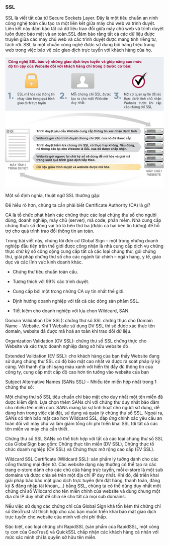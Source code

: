 ### SSL

SSL là viết tắt của từ Secure Sockets Layer. Đây là một tiêu chuẩn an ninh công nghệ toàn cầu tạo ra một liên kết giữa máy chủ web và trình duyệt. Liên kết này đảm bảo tất cả dữ liệu trao đổi giữa máy chủ web và trình duyệt luôn được bảo mật và an toàn.SSL đảm bảo rằng tất cả các dữ liệu được truyền giữa các máy chủ web và các trình duyệt được mang tính riêng tư, tách rời. SSL là một chuẩn công nghệ được sử dụng bởi hàng triệu trang web trong việc bảo vệ các giao dịch trực tuyến với khách hàng của họ.

<img src="/img/1.png">

<img src="/img/2.png.jpg">

Một số định nghĩa, thuật ngữ SSL thường gặp:

Để hiểu rõ hơn, chúng ta cần phải biết Certificate Authority (CA) là gì?

CA là tổ chức phát hành các chứng thực các loại chứng thư số cho người dùng, doanh nghiệp, máy chủ (server), mã code, phần mềm. Nhà cung cấp chứng thực số đóng vai trò là bên thứ ba (được cả hai bên tin tưởng) để hỗ trợ cho quá trình trao đổi thông tin an toàn.

Trong bài viết này, chúng tôi đơn cử Global Sign – một trong những doanh nghiệp đầu tiên trên thế giới được công nhận là nhà cung cấp dịch vụ chứng thực chữ ký số công cộng cung cấp tất cả các loại chứng thư, gói chứng thư, giải pháp chứng thư số cho các ngành tài chính – ngân hàng, y tế, giáo dục và các lĩnh vực kinh doanh khác.

* Chứng thư tiêu chuẩn toàn cầu.

* Tương thích với 99% các trình duyệt.

* Cung cấp bởi một trong những CA uy tín nhất thế giới.

* Định hướng doanh nghiệp với tất cả các dòng sản phẩm SSL.

* Tiết kiệm cho doanh nghiệp với lựa chọn Wildcard, SAN.

Domain Validation (DV SSL): chứng thư số SSL chứng thực cho Domain Name – Website. Khi 1 Website sử dụng DV SSL thì sẽ được xác thực tên domain, website đã được mã hoá an toàn khi trao đổi dữ liệu.

Organization Validation (OV SSL): chứng thư số SSL chứng thực cho Website và xác thực doanh nghiệp đang sở hữu website đó .

Extended Validation (EV SSL): cho khách hàng của bạn thấy Website đang sử dụng chứng thư SSL có độ bảo mật cao nhất và được rà soát pháp lý kỹ càng. Với thanh địa chỉ sang màu xanh với hiển thị đầy đủ thông tin của công ty, cung cấp một cấp độ cao hơn tin tưởng vào website của bạn

Subject Alternative Names (SANs SSL) – Nhiều tên miền hợp nhất trong 1 chứng thư số:

Một chứng thư số SSL tiêu chuẩn chỉ bảo mật cho duy nhất một tên miền đã được kiểm định. Lựa chọn thêm SANs chỉ với chứng thư duy nhất bảo đảm cho nhiều tên miền con. SANs mang lại sự linh hoạt cho người sử dụng, dễ dàng hơn trong việc cài đặt, sử dụng và quản lý chứng thư số SSL. Ngoài ra, SANs có tính bảo mật cao hơn Wildcard SSL, đáp ứng chính xác yêu cầu an toàn đối với máy chủ và làm giảm tổng chi phí triển khai SSL tới tất cả các tên miền và máy chủ cần thiết.

Chứng thư số SSL SANs có thể tích hợp với tất cả các loại chứng thư số SSL của GlobalSign bao gồm: Chứng thực tên miền (DV SSL), Chứng thực tổ chức doanh nghiệp (OV SSL) và Chứng thực mở rộng cao cấp (EV SSL).

Wildcard SSL Certificate (Wildcard SSL): sản phẩm lý tưởng dành cho các cổng thương mại điện tử. Các website dạng này thường có thể tạo ra các trang e-store dành cho các chủ cửa hàng trực tuyến, mỗi e-store là một sub domains và được chia sẻ trên một địa chỉ IP duy nhất. Khi đó, để triển khai giải pháp bảo bảo mật giao dịch trực tuyến (khi đặt hàng, thanh toán, đăng ký & đăng nhập tài khoản,…) bằng SSL, chúng ta có thể dùng duy nhất một chứng chỉ số Wildcard cho tên miền chính của website và dùng chung một địa chỉ IP duy nhất để chia sẻ cho tất cả mọi sub domains.

Nếu việc sử dụng các chứng chỉ của Global Sign khá tốn kèm thì chứng chỉ số GeoTrust rất thích hợp cho các bạn muốn triển khai bảo mật giao dịch trực tuyến cho website của mình với chi phí thấp.

Đặc biệt, các loại chứng chỉ RapidSSL (sản phẩm của RapidSSL, một công ty con của GeoTrust) và QuickSSL chấp nhận các khách hàng cá nhân với mức xác minh chỉ là quyền sở hữu tên miền.



















